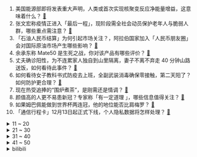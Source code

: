 1. 美国能源部即将发表重大声明，人类或首次实现核聚变反应净能量增益，这意味着什么？ [:link:](https://www.zhihu.com/question/571894946)
2. 张文宏称疫情正进入「最后一程」，现阶段需全社会动员保护老年人与脆弱人群，哪些重点需注意？ [:link:](https://www.zhihu.com/question/571890832)
3. 「石油人民币结算」为何引起市场关注？，阿拉伯国家加入「人民币朋友圈」会对国际原油市场产生哪些影响？ [:link:](https://www.zhihu.com/question/571782321)
4. 余承东称 Mate50 是生死之战，你对该产品有哪些评价？ [:link:](https://www.zhihu.com/question/571861331)
5. 丈夫确诊阳性，为不连累家人独自到山里隔离，妻子不离不弃走 40 分钟山路送饭，如何看待此事件？ [:link:](https://www.zhihu.com/question/571857684)
6. 如何看待女子教科书式防疫去上班，全副武装消毒确保零接触，第二天阳了？如何防护更合理？ [:link:](https://www.zhihu.com/question/571884460)
7. 现在热受追捧的“围炉煮茶”，是刚需还是情调？ [:link:](https://www.zhihu.com/question/569533947)
8. 颜值高的人更不易患新冠？专家称「有一定道理 」，哪些信息值得关注？ [:link:](https://www.zhihu.com/question/571858415)
9. 如果姆巴佩能做到世界杯两连冠，他的地位能否比肩梅罗？ [:link:](https://www.zhihu.com/question/571792761)
10. 「通信行程卡」12月13日起正式下线，个人隐私数据将怎样处理？ [:link:](https://www.zhihu.com/question/571847255)
<details>
<summary>11 ~ 20</summary>

11. 校方通报男生被指在女生孕期出轨 ，称「损害大学生形象，严重警告」，如何看待这一处分？ [:link:](https://www.zhihu.com/question/571862087)
12. 网传代号「地狱犬」的新冠变异毒株在日本导致「新增死亡数上升」，媒体辟谣「尚无证据表明」，具体情况如何？ [:link:](https://www.zhihu.com/question/571865037)
13. NASA 局长称「美国能抢在中国之前于 2025 或 2026 年重返月球」，如何看待？ [:link:](https://www.zhihu.com/question/571884785)
14. 白岩松支持 00 后整顿职场，称「不要妖魔化 00 后」，如何看待这一看法？你支持「整顿职场」吗？ [:link:](https://www.zhihu.com/question/571876842)
15. 如何看待奶奶给出生 9 天宝宝喂米糊，回怼网友「咱这风俗就是这样」？婴儿该如何科学喂养？ [:link:](https://www.zhihu.com/question/571870527)
16. 专家、商家辟谣黄桃罐头无药效，网友留言回应「吃的是一种情怀」，这甜蜜的「安慰剂」你吃过吗？ [:link:](https://www.zhihu.com/question/571792663)
17. 电视剧《风吹半夏》对比阿耐原著《不得往生》改编得如何？ [:link:](https://www.zhihu.com/question/569187962)
18. 俄政府将对「不友好国家」的部分进口商品征收35%的关税，哪些信息值得关注？ [:link:](https://www.zhihu.com/question/571786788)
19. AMD为RX 7900系列开售准备了20万块显卡，发售当天会有超3万块公版，还会存在加价吗？ [:link:](https://www.zhihu.com/question/571904262)
20. 2022 年 12 月 13 日是第九个南京大屠杀死难者国家公祭日，我们为何需要铭记这段历史？ [:link:](https://www.zhihu.com/question/568367651)
</details>
<details>
<summary>21 ~ 30</summary>

21. 我至今觉得徐克最好的电影是《梁祝》，但实际上很少人看过。是不是因为产生的时代限制了它的声誉呢？ [:link:](https://www.zhihu.com/question/34330930)
22. 阿富汗喀布尔一酒店发生枪战，有中国公民在酒店内，具体情况如何？ [:link:](https://www.zhihu.com/question/571929631)
23. 专家解读「上班阳了算不算工伤」，因为履行工作职责感染新冠应当认定为工伤，哪些信息值得关注？ [:link:](https://www.zhihu.com/question/571879700)
24. 小牛创始人造车上市不足两月「宣布全额退款」，新能源汽车造车到底难不难？车企退场会引起哪些问题？ [:link:](https://www.zhihu.com/question/571427527)
25. 宁波、宁夏等多地推出教师退出机制，这是否意味着打破「终身教职」？会对中小学老师产生哪些影响？ [:link:](https://www.zhihu.com/question/570567874)
26. 武汉市监局发布居家治疗用药指引，阳了后不必非买连花清瘟，有上百种替代药，对此如何引导民众正确认知？ [:link:](https://www.zhihu.com/question/571863070)
27. 腹式呼吸和胸式呼吸有什么区别？ [:link:](https://www.zhihu.com/question/563329034)
28. 为什么《黑神话：悟空》没上 TGA 放预告，向全球单机玩家秀一下实力的肌肉？ [:link:](https://www.zhihu.com/question/571470247)
29. 科索沃谈判破裂，欧洲火药桶将被引爆，塞尔维亚还有一战之力吗？ [:link:](https://www.zhihu.com/question/549737818)
30. 中青年应如何预防感染奥密克戎后的重症？发烧到 40 度以上该怎样应急处理？ [:link:](https://www.zhihu.com/question/571880899)
</details>
<details>
<summary>31 ~ 40</summary>

31. 女生谈恋爱如何避免被「短择」？ [:link:](https://www.zhihu.com/question/569415696)
32. 和孩子一起看世界杯，是种什么体验？ [:link:](https://www.zhihu.com/question/570987991)
33. 你所认为的幸福是什么样子的？ [:link:](https://www.zhihu.com/question/569001678)
34. 《宝可梦》系列有什么适合新手的精灵？ [:link:](https://www.zhihu.com/question/533882941)
35. 富力联席董事长张力在英国被逮捕，被美国指控行贿，富力回应称为错误指控，具体情况如何？将带来哪些影响？ [:link:](https://www.zhihu.com/question/572009591)
36. 张文宏团队称「新冠最终会成为季节性流行病，大量人员感染就医送药体系会受到很大影响」，如何看待这一评估？ [:link:](https://www.zhihu.com/question/571889002)
37. 「战」字当选日本年度汉字，日媒称最能代表 2022 年日本社会情绪，哪些信息值得关注？ [:link:](https://www.zhihu.com/question/571898904)
38. 消息称「欧盟 9 国要求反击美国『通胀削减法』，马克龙态度尤其强硬」，这将会产生哪些影响？ [:link:](https://www.zhihu.com/question/571859487)
39. 12 月 11 日起，深圳不再对抵深人员采取疫情核查防控措施，哪些信息值得关注？ [:link:](https://www.zhihu.com/question/571736568)
40. 克罗地亚称没有针对梅西制定计划，半决赛阿根廷 vs 克罗地亚，你看好谁？ [:link:](https://www.zhihu.com/question/571862422)
</details>
<details>
<summary>41 ~ 50</summary>

41. 卡塔尔世界杯半决赛现场将播放《孤勇者》，为什么会选择这首歌？你期待在现场听到哪首歌？ [:link:](https://www.zhihu.com/question/571864624)
42. 乌克兰总统与拜登通电话，感谢美国提供的国防和财政援助并希望在能源领域深化合作，哪些信息值得关注？ [:link:](https://www.zhihu.com/question/571857465)
43. 美联储预计将于 12 月中旬再次加息，哪些信息值得关注？ [:link:](https://www.zhihu.com/question/571856081)
44. 如何看待江西一女子结婚不要五金彩礼，拿出 18 万给丈夫还债？如何看待「彩礼」婚俗？ [:link:](https://www.zhihu.com/question/571863743)
45. 世界自然保护联盟更新濒危物种红色名录，澳山雾蛙被宣布「灭绝」，挽救濒危物种我们还能做些什么？ [:link:](https://www.zhihu.com/question/571899429)
46. 如何评价《风吹半夏》里许半夏、童骁骑、陈宇宙「钢三角」的友谊？ [:link:](https://www.zhihu.com/question/569188247)
47. 米卢是什么水平的足球教练？ [:link:](https://www.zhihu.com/question/21168956)
48. 内马尔没能带领巴西队在卡塔尔世界杯上更进一步，如何评价他在本届世界杯的表现？ [:link:](https://www.zhihu.com/question/571480842)
49. 芬兰总统称「必须与俄罗斯保持合作」，如何解读？ [:link:](https://www.zhihu.com/question/571898575)
50. 如何评价乒超总决赛马龙1:3输给樊振东？ [:link:](https://www.zhihu.com/question/571849377)
</details><details>
<summary>bilibili</summary>

1. 这真是一件很酷的事情 [:link:](//www.bilibili.com/video/BV1c14y1T79D)
2. 《下一个是谁》第四季（1） [:link:](//www.bilibili.com/video/BV128411G7by)
3. 【装机教程】全网最好的装机教程，没有之一 [:link:](//www.bilibili.com/video/BV1BG4y137mG)
4. 探秘诺贝尔奖晚宴！准备了整整1年的晚宴上都吃什么？ [:link:](//www.bilibili.com/video/BV1EK411678n)
5. “究竟什么样的人，才会喜欢这种氛围感” [:link:](//www.bilibili.com/video/BV1F8411V7MG)
6. 没有弱的宝可梦，只有弱的训练师！！！ [:link:](//www.bilibili.com/video/BV1re4y1T7Fr)
7. 传说中的淡水鱼翅做一碗就要耗费上百个鱼头？这吃法也太离谱了吧？ [:link:](//www.bilibili.com/video/BV1TM411z7Xm)
8. 23首爆火的欧美破亿神曲大串烧！ [:link:](//www.bilibili.com/video/BV1z44y1m7A7)
9. 我被造黄谣后 “火遍全网” [:link:](//www.bilibili.com/video/BV1KV4y1N7Pf)
10. 烦·高 [:link:](//www.bilibili.com/video/BV1GP411T7nN)
<details>
<summary>11 ~ 20</summary>

11. 《暖暖与美梦神》先导片发布，与暖暖一起梦境冒险。 [:link:](//www.bilibili.com/video/BV12g411J7Hs)
12. 课 堂 请 勿 对 对 子【后宫篇】 ！！！ [:link:](//www.bilibili.com/video/BV1wR4y1y7uC)
13. 都什么年代，谁还当传统天蓬元帅？！！ [:link:](//www.bilibili.com/video/BV1AG411M7Nq)
14. 花7天做一块肉！进来感受什么叫放纵！ [:link:](//www.bilibili.com/video/BV1QV4y1A78n)
15. 你们要的《巴啦啦小魔仙》改古风，这次是李白专场！ [:link:](//www.bilibili.com/video/BV1g84y1t7tC)
16. 男朋友？ 癞蛤蟆罢了 [:link:](//www.bilibili.com/video/BV1F8411V7sa)
17. 童年噩梦成真了！托马斯小火车疯狂追杀我！ [:link:](//www.bilibili.com/video/BV1HD4y1a7cP)
18. 粉丝说看我发挥，我让他散兵起飞！！！ [:link:](//www.bilibili.com/video/BV1pG411K7MK)
19. 【原神】所有角色换成流浪者(散兵)大招，踹你！ [:link:](//www.bilibili.com/video/BV1DW4y1g7fR)
20. 流浪者：我的痛楚你们懂吗啊啊啊！！！ [:link:](//www.bilibili.com/video/BV1aK41197Go)
</details>
<details>
<summary>21 ~ 30</summary>

21. 挑战买光必胜客店里所有的单品，要花多少钱？结算发现要破产了！ [:link:](//www.bilibili.com/video/BV1g84y1t73u)
22. 【传染病简史2】梅毒：千变万化，伪装成诸多疾病的花柳病 [:link:](//www.bilibili.com/video/BV1de411A7Lx)
23. 拍卖级别的超大野生大黄鱼，号称海中金条，破纪录试吃啊 [:link:](//www.bilibili.com/video/BV1TD4y1e7Vq)
24. 这精神状态还能上街？ [:link:](//www.bilibili.com/video/BV1cD4y1a762)
25. 妈妈对不起, 我想把他对我做的事情说出来 [:link:](//www.bilibili.com/video/BV1HD4y1a7c6)
26. VR、新能源、星际文明，钱学森的预言有多强？【钱学森下】【正经比比】 [:link:](//www.bilibili.com/video/BV1U14y1K7Ko)
27. 融合召唤呼唤奇迹【水无月菌】 [:link:](//www.bilibili.com/video/BV1T44y1U72N)
28. 他们只是演了一个故事，走不出的是我们 [:link:](//www.bilibili.com/video/BV1i44y1m7to)
29. 《猫 立 猪 群》 [:link:](//www.bilibili.com/video/BV1ke4y1u7ba)
30. 当年看不起我的人请看这幅画 [:link:](//www.bilibili.com/video/BV1fD4y1h7qM)
</details>
<details>
<summary>31 ~ 40</summary>

31. 你能够得着这树枝  我算你厉害！ [:link:](//www.bilibili.com/video/BV1q24y1k7pA)
32. 《Bloom Up》🌺暖暖十周年纪念曲MV 正式上线！ [:link:](//www.bilibili.com/video/BV1d14y1K7zx)
33. 十元贫穷料理再升级，十道大餐让你月底不再勒腰带 [:link:](//www.bilibili.com/video/BV1e24y1Q7mT)
34. 网红界的一股清流，一个纯粹的人，一个行动的巨人 [:link:](//www.bilibili.com/video/BV1cv4y1R7Mf)
35. 这些年我们都误解它了！ [:link:](//www.bilibili.com/video/BV1bv4y1R79D)
36. 区区致命伤而已【原神】 [:link:](//www.bilibili.com/video/BV1d24y1Q7U7)
37. 统计2700位头部UP主的数据，我发现了什么秘密？ [:link:](//www.bilibili.com/video/BV1T84y1t7XS)
38. 这桥...…真的不能再贪了！！ [:link:](//www.bilibili.com/video/BV1y24y1Q7zy)
39. 今天真是有惊喜，也有浪漫 [:link:](//www.bilibili.com/video/BV18R4y1C7je)
40. 滑溜溜 黏糊糊 烤香香 吃饱饱！ [:link:](//www.bilibili.com/video/BV1YM411z7Lo)
</details>
<details>
<summary>41 ~ 50</summary>

41. 游戏中的女性角色，动作风格差距好大啊 [:link:](//www.bilibili.com/video/BV1P84y1t75K)
42. 小米13性能分析：骁龙8Gen2能效不错！ [:link:](//www.bilibili.com/video/BV1RP4y1S77y)
43. 给星爷做了一个箱神冲浪板 [:link:](//www.bilibili.com/video/BV1hK41167zZ)
44. 用B站评论训练出的AI和杀猪盘聊天，骗子竟给我转钱【图灵计划05】 [:link:](//www.bilibili.com/video/BV1qD4y1h7io)
45. 章鱼哥汉堡！我用「中式面果」还原出来了！！！ [:link:](//www.bilibili.com/video/BV1BG411N7ua)
46. 臣  妾  会  忍  术 [:link:](//www.bilibili.com/video/BV1YR4y1C7ef)
47. 《我是内个内个内个___》 [:link:](//www.bilibili.com/video/BV1dG4y137wn)
48. 【轰】又到了南方人看雪，北方人看南方人的季节 [:link:](//www.bilibili.com/video/BV19V4y1P7LC)
49. 假如龙哥给流浪者配音 [:link:](//www.bilibili.com/video/BV1z8411V7hZ)
50. “2022年都快结束了，不会还有人喜欢看传统鬼畜吧” [:link:](//www.bilibili.com/video/BV1Be411A7hm)
</details>
<details>
<summary>51 ~ 60</summary>

51. 逗鱼时刻会停止更新吗？ [:link:](//www.bilibili.com/video/BV1rG411N75m)
52. 一款由你来决定别人命运的游戏！《请出示证件》全结局收录！ [:link:](//www.bilibili.com/video/BV1iK411973k)
53. 准备冬季骑行东北，从川西坐火车到达辽宁，明天开始向漠河前进 [:link:](//www.bilibili.com/video/BV1784y1t7dV)
54. 捞汁小海鲜对决花甲粉丝煲！芬兰家人疯狂抢食现场！喝干汤汁！避风塘炒虾简直绝了！狂舔手指！ [:link:](//www.bilibili.com/video/BV1Y24y1Q7vG)
55. 用奇怪的方式打开《三体》！ [:link:](//www.bilibili.com/video/BV1iW4y1M7Tr)
56. 魔术师：答辩活人！ [:link:](//www.bilibili.com/video/BV1Z44y1m7Md)
57. 给艺术家当狗太难了 [:link:](//www.bilibili.com/video/BV1Z44y1m7h9)
58. 不提“死”字，该如何满分描写“死亡”？建议全文背诵。 [:link:](//www.bilibili.com/video/BV1kG4y137cW)
59. 帝后两不疑 [:link:](//www.bilibili.com/video/BV1CW4y1M7fX)
60. 平底锅➕火箭筒=？？？【汽油桶快乐阴人流#19】 [:link:](//www.bilibili.com/video/BV1w14y1T7QQ)
</details>
<details>
<summary>61 ~ 70</summary>

61. 在凡尔赛宫吃饭，银盆上切烤猪，馅饼里夹鹅肝，这才是真凡尔赛 [:link:](//www.bilibili.com/video/BV1Zg411J7C8)
62. 🐔本来挺喜欢Fall Out Boy的...🐔 [:link:](//www.bilibili.com/video/BV1ZD4y1h7Cj)
63. 卡塔尔最贵VIP球票体验！世界杯自助餐吃什么？现场看梅西进4强！ [:link:](//www.bilibili.com/video/BV16W4y1M7kR)
64. 影：我儿子在须弥一定很乖吧！！〖白白剧场〗 [:link:](//www.bilibili.com/video/BV1og411J79x)
65. 今儿去打卡美国人看球最爱吃的食物炸鸡！! [:link:](//www.bilibili.com/video/BV16P411K7pG)
66. 室内桃园 [:link:](//www.bilibili.com/video/BV1CG4y137MV)
67. 吃不起的辣条 [:link:](//www.bilibili.com/video/BV1424y1Q7oE)
68. 科幻动画《三体》正式开播！【三体动画】01集逐帧解析 [:link:](//www.bilibili.com/video/BV1v44y1m7C5)
69. 杭州友好饭店，帝王蟹随便吃，仨战士吃爽了！ [:link:](//www.bilibili.com/video/BV1e44y1m7Xc)
70. 如何找到适合自己的握笔姿势 [:link:](//www.bilibili.com/video/BV1KP411T787)
</details>
<details>
<summary>71 ~ 80</summary>

71. 省流:七圣召唤巨恶心套牌 [:link:](//www.bilibili.com/video/BV1384y1t7dj)
72. 深圳.云璟  厨子探店¥310？ [:link:](//www.bilibili.com/video/BV1pP4y1D7Hj)
73. 和朋友视频聊天，双腿突然诡异消失，他会是什么反应？【翼刀整蛊奇闻录】 [:link:](//www.bilibili.com/video/BV1k44y1m7fg)
74. 米哈游35亿砸原神 腾讯网易终于认输了？ [:link:](//www.bilibili.com/video/BV12D4y1h7QK)
75. 【原神】夜兰和散兵到底谁速度更快？实践才是检验真理的唯一标准！ [:link:](//www.bilibili.com/video/BV1C8411G7zS)
76. 【完结】《小火车查尔斯》毁童年的恐怖游戏！会吃人的嗜血小火车 [:link:](//www.bilibili.com/video/BV1y24y1Q7L8)
77. 眼看女儿被恶魔融合，你会选择？这款反套路游戏暗藏玄机 [:link:](//www.bilibili.com/video/BV1MM411z7qA)
78. 绝了！冬天必吃【肥牛虾滑响铃卷】非常的哇塞！ [:link:](//www.bilibili.com/video/BV11e411A7av)
79. 流浪者cv抽儿子拒绝工资回收，父慈子孝的欧气现场！#20 [:link:](//www.bilibili.com/video/BV1e8411G7ff)
80. ⚠️前方高能！别眨眼！带你感受天花板级的打戏盛宴！ [:link:](//www.bilibili.com/video/BV1K44y1D7xU)
</details>
<details>
<summary>81 ~ 90</summary>

81. 近视原来还有救？经常眼干眼涩，用眼过度了，这一期一定要看！ [:link:](//www.bilibili.com/video/BV1sK41167tR)
82. 春节反催婚小妙招！ [:link:](//www.bilibili.com/video/BV1k24y1Q7yi)
83. TGA2022《原神》参选视频 [:link:](//www.bilibili.com/video/BV1uD4y1a7pt)
84. 第一个发明麦芽糖的人究竟经历了什么！ [:link:](//www.bilibili.com/video/BV1YK41167ic)
85. 【张栋梁】再唱《当你孤单你会想起谁》，青春的DNA动了！ [:link:](//www.bilibili.com/video/BV1dd4y1s7Sc)
86. 年度最佳游戏！【艾尔登法环】103分钟电影剪辑版 | 耗时500小时对话万字整理 | 剧情精华剪辑 | Hires无损音轨 | [:link:](//www.bilibili.com/video/BV1884y167C5)
87. 无力 [:link:](//www.bilibili.com/video/BV168411577F)
88. 黑金鲍、帝王鲑、极品和牛...全都畅吃？！1288元/位自助到底值不值？ [:link:](//www.bilibili.com/video/BV1R44y1S7vM)
89. 蚌埠住了...哪个鬼才教你这么二创的？DNA都裂开了！ [:link:](//www.bilibili.com/video/BV1wg411p7RN)
90. 当我穿上老婆婆的衣服去奶奶家，最后笑的站不来了 [:link:](//www.bilibili.com/video/BV1kP411M7fv)
</details>
<details>
<summary>91 ~ 100</summary>

91. 迪卢克 只用登龙斩 一血无伤雷电将军，但是手机版！ [:link:](//www.bilibili.com/video/BV1TG411M7VA)
92. “请用你现有的文化描述此景” [:link:](//www.bilibili.com/video/BV17P4y1X7Kq)
93. 在家做了100斤猪肉脯，我发现了市场上卖几十块和几百块的区别！ [:link:](//www.bilibili.com/video/BV12D4y1h74S)
94. “众 神 归 位 ！” [:link:](//www.bilibili.com/video/BV1DV4y1P7Sf)
95. 代课老师：我为张涛承受得太多了 [:link:](//www.bilibili.com/video/BV1QW4y1g7Zy)
96. 我的豚鼠品牌终于出来啦！！！！ [:link:](//www.bilibili.com/video/BV1sD4y1a7Zv)
97. 这下不得不玩原神了...【P11 一口气全跑完】【4K 60】 [:link:](//www.bilibili.com/video/BV1QV4y1w7LX)
98. 七圣召唤最深奥的对局，完全看懂的不超过1% [:link:](//www.bilibili.com/video/BV1rV4y1P7s7)
99. 是你在校门口最爱吃的吗？ [:link:](//www.bilibili.com/video/BV1YG4y137RL)
100. 《原神》散兵/流浪者「赐我一梦，但该醒了」 [:link:](//www.bilibili.com/video/BV1DV4y1w78g)
</details></details>